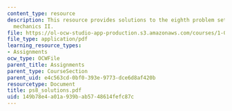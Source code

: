 ```yaml
---
content_type: resource
description: This resource provides solutions to the eighth problem set on engineering
  mechanics II.
file: https://ol-ocw-studio-app-production.s3.amazonaws.com/courses/1-060-engineering-mechanics-ii-spring-2006/149b78e4a01a939bab5748614fefc87c_ps8_solutions.pdf
file_type: application/pdf
learning_resource_types:
- Assignments
ocw_type: OCWFile
parent_title: Assignments
parent_type: CourseSection
parent_uid: e4c563cd-0bf0-393e-9773-dce6d8af420b
resourcetype: Document
title: ps8_solutions.pdf
uid: 149b78e4-a01a-939b-ab57-48614fefc87c
---
```

